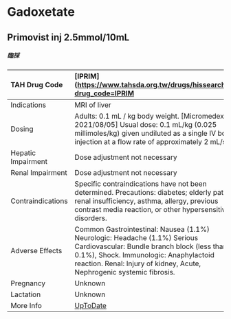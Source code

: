 # Gadoxetate

## Primovist inj 2.5mmol/10mL

##### 臨採

| TAH Drug Code      | [IPRIM](https://www.tahsda.org.tw/drugs/hissearch.php?drug_code=IPRIM                                                                                                                                                                       |
|:-------------------|:--------------------------------------------------------------------------------------------------------------------------------------------------------------------------------------------------------------------------------------------|
| Indications        | MRI of liver                                                                                                                                                                                                                                |
| Dosing             | Adults: 0.1 mL / kg body weight. [Micromedex 2021/08/05] Usual dose: 0.1 mL/kg (0.025 millimoles/kg) given undiluted as a single IV bolus injection at a flow rate of approximately 2 mL/sec                                                |
| Hepatic Impairment | Dose adjustment not necessary                                                                                                                                                                                                               |
| Renal Impairment   | Dose adjustment not necessary                                                                                                                                                                                                               |
| Contraindications  | Specific contraindications have not been determined. Precautions: diabetes; elderly patients, renal insufficiency, asthma, allergy, previous contrast media reaction, or other hypersensitivity disorders.                                  |
| Adverse Effects    | Common Gastrointestinal: Nausea (1.1%) Neurologic: Headache (1.1%) Serious Cardiovascular: Bundle branch block (less than 0.1%), Shock. Immunologic: Anaphylactoid reaction. Renal: Injury of kidney, Acute, Nephrogenic systemic fibrosis. |
| Pregnancy          | Unknown                                                                                                                                                                                                                                     |
| Lactation          | Unknown                                                                                                                                                                                                                                     |
| More Info          | [UpToDate](https://www.uptodate.com/contents/gadoxetate-drug-information)                                                                                                                                                                   |

